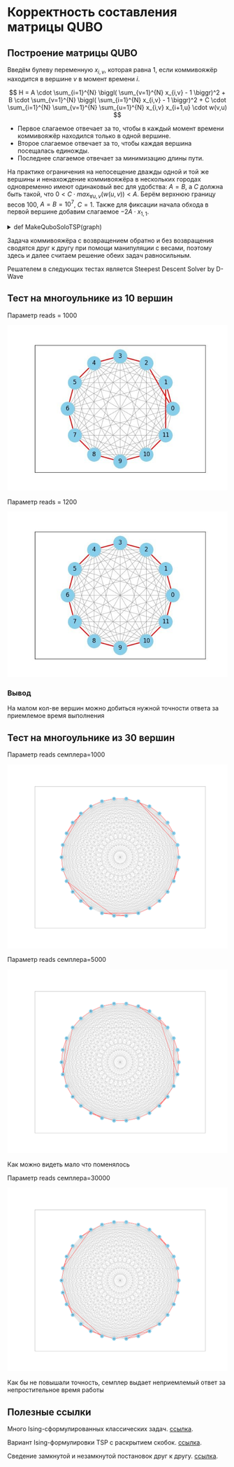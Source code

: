 # Корректность составления матрицы QUBO

## Построение матрицы QUBO
Введём булеву переменную $x_{i,v}$, которая равна 1, если коммивояжёр находится в вершине $v$ в момент времени $i$.

$$ H = A \cdot \sum_{i=1}^{N} \biggl( \sum_{v=1}^{N} x_{i,v} - 1 \biggr)^2 + B \cdot \sum_{v=1}^{N} \biggl( \sum_{i=1}^{N} x_{i,v} - 1 \biggr)^2 + C \cdot \sum_{i=1}^{N} \sum_{v=1}^{N} \sum_{u=1}^{N} x_{i,v} x_{i+1,u} \cdot w(v,u) $$

* Первое слагаемое отвечает за то, чтобы в каждый момент времени коммивояжёр находился только в одной вершине.
* Второе слагаемое отвечает за то, чтобы каждая вершина посещалась единожды.
* Последнее слагаемое отвечает за минимизацию длины пути.

На практике ограничения на непосещение дважды одной и той же вершины и ненахождение коммивояжёра в нескольких городах одновременно имеют одинаковый вес для удобства: $A=B$, а $C$ должна быть такой, что $0 < C \cdot max_{\forall u,v}(w(u,v)) < A$. Берём верхнюю границу весов $100$, $A=B=10^7$, $C=1$. Также для фиксации начала обхода в первой вершине добавим слагаемое $-2A \cdot x_{1,1}$.

<details>
  <summary>
    def MakeQuboSoloTSP(graph)
  </summary>
  
  ```
  def MakeQuboSoloTSP(graph) :
    amount_of_vertexes = len(graph)
    dimentions = amount_of_vertexes ** 2  # количество переменных x_i_v
    qubo = [[0] * dimentions for i in range(dimentions)]
    # x_i_v: i-время, v-вершина
    for i in range(0, amount_of_vertexes):
        for j in range(0, amount_of_vertexes):
            for v in range(0, amount_of_vertexes):
                for u in range(0, amount_of_vertexes):
                    row = i * amount_of_vertexes + v
                    column = j * amount_of_vertexes + u
                    if (row == column):
                        qubo[row][column] = -2 * kA
                    elif (i == j or u == v):
                        qubo[row][column] = 4 * kA
                    elif (abs(j - i) == 1):
                        qubo[row][column] = graph[v][u]     
    qubo[0][0] -= 2 * kA #начало из нуля                                   
    return qubo
  ```
  
</details>

Задача коммивояжёра с возвращением обратно и без возвращения сводятся друг к другу при помощи манипуляции с весами, поэтому здесь и далее считаем решение обеих задач равносильным.

Решателем в следующих тестах является Steepest Descent Solver by D-Wave

## Тест на многоульнике из 10 вершин

Параметр reads = 1000

![](images/test1.jpg)

Параметр reads = 1200

![](images/test2.jpg)

### Вывод

На малом кол-ве вершин можно добиться нужной точности ответа за приемлемое время выполнения

## Тест на многоульнике из 30 вершин

Параметр reads семплера=1000

![](images/test30_1.png)

Параметр reads семплера=5000

![](images/test30_2.png)

Как можно видеть мало что поменялось


Параметр reads семплера=30000

![](images/test30_3.png)

Как бы не повышали точность, семплер выдает неприемлемый ответ за непростительное время работы

## Полезные ссылки

Много Ising-сформулированных классических задач. [ссылка](https://arxiv.org/pdf/1302.5843.pdf).

Вариант Ising-формулировки TSP с раскрытием скобок. [ссылка](https://www.ece.ualberta.ca/~jhan8/publications/SB_TSP_ISOCC_Submitted.pdf).

Сведение замкнутой и незамкнутой постановок друг к другу. [ссылка](https://ru.wikipedia.org/wiki/%D0%97%D0%B0%D0%B4%D0%B0%D1%87%D0%B0_%D0%BA%D0%BE%D0%BC%D0%BC%D0%B8%D0%B2%D0%BE%D1%8F%D0%B6%D1%91%D1%80%D0%B0#%D0%97%D0%B0%D0%BC%D0%BA%D0%BD%D1%83%D1%82%D1%8B%D0%B9_%D0%B8_%D0%BD%D0%B5%D0%B7%D0%B0%D0%BC%D0%BA%D0%BD%D1%83%D1%82%D1%8B%D0%B9_%D0%B2%D0%B0%D1%80%D0%B8%D0%B0%D0%BD%D1%82%D1%8B_%D0%B7%D0%B0%D0%B4%D0%B0%D1%87%D0%B8).
